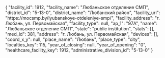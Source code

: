 {
    "facility_id": 1912,
    "facility_name": "Любаньское отделение СМП",
    "district_id": "5-13-0",
    "district_name": "Любанский район",
    "facility_url": "https:\/\/mocsmp.by\/lyubanskoye-otdeleniye-smp\/",
    "facility_address": "г. Любань, ул. Первомайская",
    "facility_type": null,
    "ap_1": "97А",
    "name": "Любаньское отделение СМП",
    "state": "public institution",
    "stats": [],
    "med_id": 381,
    "address": "г. Любань, ул. Первомайская",
    "devices": [],
    "coord_x_y": null,
    "place_name": "Любань",
    "place_type": "city",
    "localties_key": 115,
    "year_of_closing": null,
    "year_of_opening": "0",
    "healthcare_facility_key": 1912,
    "administrative_division_id": "5-13-0"
}